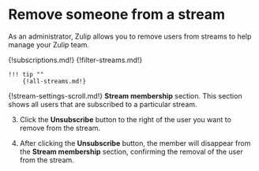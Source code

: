 # Remove someone from a stream

As an administrator, Zulip allows you to remove users from streams to help
manage your Zulip team.

{!subscriptions.md!}
{!filter-streams.md!}

    !!! tip ""
        {!all-streams.md!}

{!stream-settings-scroll.md!} **Stream membership** section. This section
shows all users that are subscribed to a particular stream.

3. Click the **Unsubscribe** button to the right of the user you want to
remove from the stream.

4. After clicking the **Unsubscribe** button, the member will disappear from the
**Stream membership** section, confirming the removal of the user from the
stream.
